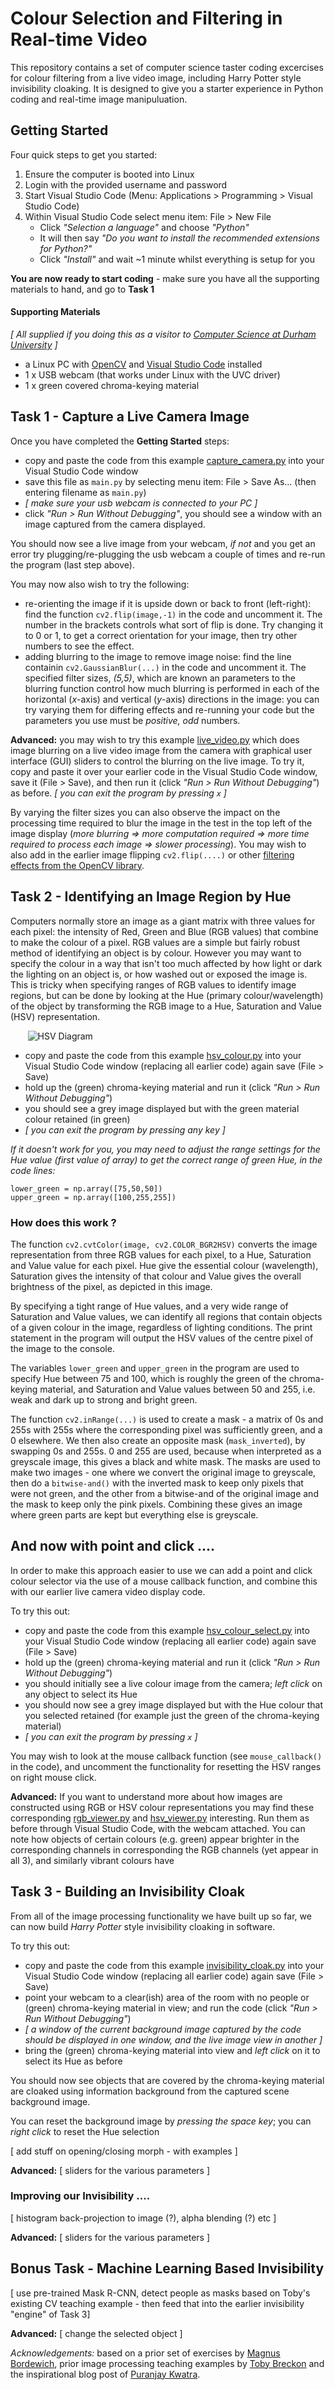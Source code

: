 # Colour Selection and Filtering in Real-time Video

This repository contains a set of computer science taster coding excercises for colour filtering from a live video image, including Harry Potter style invisibility cloaking. It is designed to give you a starter experience in Python coding and real-time image manipuluation.

## Getting Started

Four quick steps to get you started:

1. Ensure the computer is booted into Linux
2.  Login with the provided username and password
3.  Start Visual Studio Code (Menu: Applications > Programming > Visual Studio Code)
4.  Within Visual Studio Code select menu item: File > New File
    * Click _"Selection a language"_ and choose _"Python"_
    * It will then say _"Do you want to install the recommended extensions for Python?"_
    * Click _"Install"_ and wait ~1 minute whilst everything is setup for you

**You are now ready to start coding** - make sure you have all the supporting materials to hand, and go to **Task 1**

#### Supporting Materials

_[ All supplied if you doing this as a visitor to [Computer Science at Durham University](https://www.durham.ac.uk/departments/academic/computer-science/) ]_

- a Linux PC with [OpenCV](https://www.opencv.org) and [Visual Studio Code](https://code.visualstudio.com/) installed
- 1 x USB webcam (that works under Linux with the UVC driver)
- 1 x green covered chroma-keying material

## Task 1 - Capture a Live Camera Image

Once you have completed the **Getting Started** steps:

- copy and paste the code from this example [capture_camera.py](capture_camera.py) into your Visual Studio Code window
- save this file as ```main.py``` by selecting menu item: File > Save As... (then entering filename as ```main.py```)
- _[ make sure your usb webcam is connected to your PC ]_
- click _"Run > Run Without Debugging"_, you should see a window with an image captured from the camera displayed.

You should now see a live image from your webcam, _if not_ and you get an error try plugging/re-plugging the usb webcam a couple of times and re-run the program (last step above).

You may now also wish to try the following:

- re-orienting the image if it is upside down or back to front (left-right): find the function ```cv2.flip(image,-1)``` in the code and uncomment it. The number in the brackets controls what sort of flip is done. Try changing it to 0 or 1, to get a correct orientation for your image, then try other numbers to see the effect.
- adding blurring to the image to remove image noise: find the line containin ```cv2.GaussianBlur(...)``` in the code and uncomment it. The specified filter sizes, _(5,5)_, which are known an parameters to the blurring function control how much blurring is performed in each of the horizontal (_x_-axis) and vertical (_y_-axis) directions in the image: you can try varying them for differing effects and re-running your code but the parameters you use must be _positive, odd_ numbers.

**Advanced:** you may wish to try this example [live_video.py](live_video.py) which does image blurring on a live video image from the camera with graphical user interface (GUI) sliders to control the blurring on the live image. To try it, copy and paste it over your earlier code in the Visual Studio Code window, save it (File > Save), and then run it (click _"Run > Run Without Debugging"_) as before.  _[ you can exit the program by pressing ```x``` ]_

By varying the filter sizes you can also observe the impact on the processing time required to blur the image in the test in the top left of the image display (_more blurring => more computation required => more time required to process each image => slower processing_). You may wish to also add in the earlier image flipping ```cv2.flip(....)``` or other [filtering effects from the OpenCV library](https://docs.opencv.org/4.x/d2/d96/tutorial_py_table_of_contents_imgproc.html).


## Task 2 - Identifying an Image Region by Hue

Computers normally store an image as a giant matrix with three values for each pixel: the intensity of Red, Green and Blue (RGB values) that combine to make the colour of a pixel. RGB values are a simple but fairly robust method of identifying an object is by colour. However you may want to specify the colour in a way that isn't too much affected by how light or dark the lighting on an object is, or how washed out or exposed the image is. This is tricky when specifying ranges of RGB values to identify image regions, but can be done by looking at the Hue (primary colour/wavelength) of the object by transforming the RGB image to a Hue, Saturation and Value (HSV) representation.

&nbsp;&nbsp;&nbsp;&nbsp;&nbsp;&nbsp;&nbsp;![HSV Diagram](img/HSV.png)

- copy and paste the code from this example [hsv_colour.py](hsv_colour.py) into your Visual Studio Code window (replacing all earlier code) again save (File > Save)
- hold up the (green) chroma-keying material and run it (click _"Run > Run Without Debugging"_)
- you should see a grey image displayed but with the green material colour retained (in green)
- _[ you can exit the program by pressing any key ]_

_If it doesn't work for you, you may need to adjust the range settings for the Hue value (first value of array) to get the correct range of green Hue, in the code lines:_

```
lower_green = np.array([75,50,50])
upper_green = np.array([100,255,255])
```

### How does this work ?

The function ```cv2.cvtColor(image, cv2.COLOR_BGR2HSV)``` converts the image representation from three RGB values for each pixel, to a Hue, Saturation and Value value for each pixel. Hue give the essential colour (wavelength), Saturation gives the intensity of that colour and Value gives the overall brightness of the pixel, as depicted in this image.

By specifying a tight range of Hue values, and a very wide range of Saturation and Value values, we can identify all regions that contain objects of a given colour in the image, regardless of lighting conditions. The print statement in the program will output the HSV values of the centre pixel of the image to the console.

The variables ```lower_green``` and ```upper_green``` in the program are used to specify Hue between 75 and 100, which is roughly the green of the chroma-keying material, and Saturation and Value values between 50 and 255, i.e. weak and dark up to strong and bright green.

The function ```cv2.inRange(...)``` is used to create a mask - a matrix of 0s and 255s with 255s where the corresponding pixel was sufficiently green, and a 0 elsewhere. We then also create an opposite mask (```mask_inverted```), by swapping 0s and 255s. 0 and 255 are used, because when interpreted as a greyscale image, this gives a black and white mask. The masks are used to make two images - one where we convert the original image to greyscale, then do a ```bitwise-and()``` with the inverted mask to keep only pixels that were not green, and the other from a bitwise-and of the original image and the mask to keep only the pink pixels. Combining these gives an image where green parts are kept but everything else is greyscale.

## And now with point and click ....

In order to make this approach easier to use we can add a point and click colour selector via the use of a mouse callback function, and combine this with our earlier live camera video display code.

To try this out:

- copy and paste the code from this example [hsv_colour_select.py](hsv_colour_select.py) into your Visual Studio Code window (replacing all earlier code) again save (File > Save)
- hold up the (green) chroma-keying material and run it (click _"Run > Run Without Debugging"_)
- you should initially see a live colour image from the camera; _left click_ on any object to select its Hue
- you should now see a grey image displayed but with the Hue colour that you selected retained (for example just the green of the chroma-keying material)
- _[ you can exit the program by pressing ```x``` ]_

You may wish to look at the mouse callback function (see ```mouse_callback()``` in the code), and uncomment the functionality for resetting the HSV ranges on right mouse click.

**Advanced:** If you want to understand more about how images are constructed using RGB or HSV colour representations you may find these corresponding [rgb_viewer.py](rgb_viewer.py) and [hsv_viewer.py](hsv_viewer.py) interesting. Run them as before through Visual Studio Code, with the webcam attached. You can note how objects of certain colours (e.g. green) appear brighter in the corresponding channels in corresponding the RGB channels (yet appear in all 3), and similarly vibrant colours have

## Task 3 - Building an Invisibility Cloak

From all of the image processing functionality we have built up so far, we can now build _Harry Potter_ style invisibility cloaking in software.

To try this out:
- copy and paste the code from this example [invisibility_cloak.py](invisibility_cloak.py) into your Visual Studio Code window (replacing all earlier code) again save (File > Save)
- point your webcam to a clear(ish) area of the room with no people or (green) chroma-keying material in view; and run the code (click _"Run > Run Without Debugging"_)
- _[ a window of the current background image captured by the code should be displayed in one window, and the live image view in another ]_
- bring the (green) chroma-keying material into view and _left click_ on it to select its Hue as before

You should now see objects that are covered by the chroma-keying material are cloaked using information background from the captured scene background image.

You can reset the background image by _pressing the space key_; you can _right click_ to reset the Hue selection

[ add stuff on opening/closing morph - with examples ]

**Advanced:** [ sliders for the various parameters ]

###  Improving our Invisibility ....

[ histogram back-projection to image (?), alpha blending (?) etc ]

**Advanced:** [ sliders for the various parameters ]

## Bonus Task - Machine Learning Based Invisibility

[ use pre-trained Mask R-CNN, detect people as masks based on Toby's existing CV teaching example - then feed that into the earlier invisibility "engine" of Task 3]

**Advanced:** [ change the selected object ]

*Acknowledgements:* based on a prior set of exercises by [Magnus Bordewich](https://github.com/MagnusBordewich/ObjectTracking/), prior image processing teaching examples by [Toby Breckon](https://github.com/tobybreckon/python-examples-ip/) and the inspirational blog post of [Puranjay Kwatra](https://www.analyticsvidhya.com/blog/2021/07/harry-potters-invisible-cloak-using-opencv-python/).

